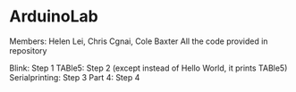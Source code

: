 # ArduinoLab
Members: Helen Lei, Chris Cgnai, Cole Baxter
All the code provided in repository

Blink: Step 1
TABle5: Step 2 (except instead of Hello World, it prints TABle5)
Serialprinting: Step 3
Part 4: Step 4
